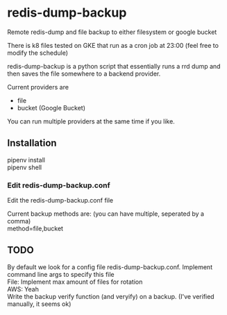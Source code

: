 # redis-dump-backup
Remote redis-dump and file backup to either filesystem or google bucket

There is k8 files tested on GKE that run as a cron job at 23:00 (feel free to modify the schedule)

redis-dump-backup is a python script that essentially runs a rrd dump and then saves the file somewhere to a backend provider.

Current providers are
- file
- bucket (Google Bucket)

You can run multiple providers at the same time if you like.

## Installation
pipenv install  
pipenv shell  

### Edit redis-dump-backup.conf
Edit the redis-dump-backup.conf file

Current backup methods are: (you can have multiple, seperated by a comma)  
method=file,bucket

## TODO
By default we look for a config file redis-dump-backup.conf. Implement command line args to specify this file  
File: Implement max amount of files for rotation  
AWS: Yeah  
Write the backup verify function (and veryify) on a backup. (I've verified manually, it seems ok)  

